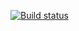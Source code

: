 [![Build status](https://ci.appveyor.com/api/projects/status/0ey8djh3sauu8x4v?svg=true)](https://ci.appveyor.com/project/Siumbel13/pattern-project-2)

